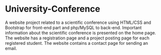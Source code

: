 # University-Conference

A website project related to a scientific conference using HTML/CSS and Bootstrap for front-end part and php/MySQL to back-end. Important information about the scientific conference is presented on the home page. The website has a registration page and a project posting page for each registered student. The website contains a contact page for sending an email. 
